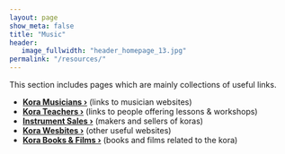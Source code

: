 ```yaml
---
layout: page
show_meta: false
title: "Music"
header:
   image_fullwidth: "header_homepage_13.jpg"
permalink: "/resources/"
---
```

This section includes pages which are mainly collections of useful links.

- **<a href="{{ site.url }}{{ site.baseurl }}/resources/musicians/">Kora Musicians ›</a>** (links to musician websites) 
- **<a href="{{ site.url }}{{ site.baseurl }}/resources/teachers/">Kora Teachers ›</a>** (links to people offering lessons & workshops) 
- **<a href="{{ site.url }}{{ site.baseurl }}/resources/instrument sales/">Instrument Sales ›</a>** (makers and sellers of koras) 
- **<a href="{{ site.url }}{{ site.baseurl }}/resources/websites/">Kora Wesbites ›</a>** (other useful websites) 
- **<a href="{{ site.url }}{{ site.baseurl }}/resource/booksfilms/">Kora Books & Films ›</a>** (books and films related to the kora) 
